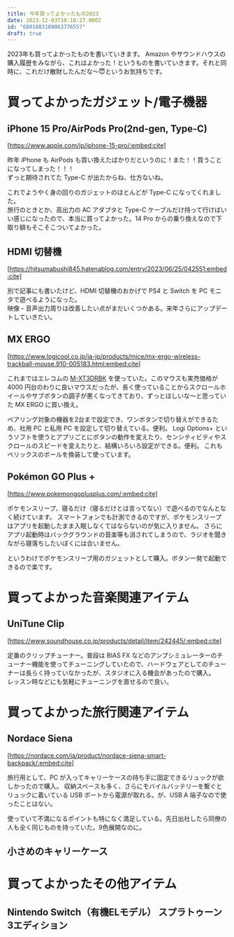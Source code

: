 ```yaml
---
title: 今年買ってよかったもの2023
date: 2023-12-03T10:18:27.000Z
id: "6801883189063776557"
draft: true
---
```

2023年も買ってよかったものを書いていきます。
Amazon やサウンドハウスの購入履歴をみながら、これはよかった！というものを書いていきます。それと同時に、これだけ散財したんだな〜😇というお気持ちです。

# 買ってよかったガジェット/電子機器

## iPhone 15 Pro/AirPods Pro(2nd-gen, Type-C)

[https://www.apple.com/jp/iphone-15-pro/:embed:cite]

昨年 iPhone も AirPods も買い換えたばかりだというのに！また！！買うことになってしまった！！！  
ずっと期待されてた Type-C が出たからね、仕方ないね。

これでようやく身の回りのガジェットのほとんどが Type-C になってくれました。  
旅行のときとか、高出力の AC アダプタと Type-C ケーブルだけ持って行けばいい感じになったので、本当に買ってよかった。14 Pro からの乗り換えなので下取り額もそこそこついてよかった。

## HDMI 切替機

[https://hitsumabushi845.hatenablog.com/entry/2023/06/25/042551:embed:cite]

別で記事にも書いたけど、HDMI 切替機のおかげで PS4 と Switch を PC モニタで遊べるようになった。  
映像・音声出力周りは改善したい点がまだいくつかある。来年さらにアップデートしていきたい。

## MX ERGO

[https://www.logicool.co.jp/ja-jp/products/mice/mx-ergo-wireless-trackball-mouse.910-005183.html:embed:cite]

これまではエレコムの [M-XT3DRBK](https://www.elecom.co.jp/products/M-XT3DRBK.html) を使っていた。このマウスも実売価格が 4000 円台のわりに良いマウスだったが、長く使っていることからスクロールホイールやサブボタンの調子が悪くなってきており、ずっとほしいな〜と思っていた MX ERGO に買い換え。

ペアリング対象の機器を2台まで設定でき、ワンボタンで切り替えができるため、社用 PC と私用 PC を設定して切り替えている。便利。
Logi Options+ というソフトを使うとアプリごとにボタンの動作を変えたり、センシティビティやスクロールのスピードを変えたりと、結構いろいろ設定ができる。便利。
これもペリックスのボールを換装して使っています。

## Pokémon GO Plus +

[https://www.pokemongoplusplus.com/:embed:cite]

ポケモンスリープ、寝るだけ（寝るだけとは言ってない）で遊べるのでなんとなく続けています。
スマートフォンでも計測できるのですが、ポケモンスリープはアプリを起動したまま入眠しなくてはならないのが気に入りません。
さらにアプリ起動時はバックグラウンドの音楽等も消されてしまうので、ラジオを聞きながら寝落ちしたいぼくには合いません。

というわけでポケモンスリープ用のガジェットとして購入。ボタン一発で起動できるので楽です。

# 買ってよかった音楽関連アイテム

## UniTune Clip

[https://www.soundhouse.co.jp/products/detail/item/242445/:embed:cite]

定番のクリップチューナー。普段は BIAS FX などのアンプシミュレーターのチューナー機能を使ってチューニングしていたので、ハードウェアとしてのチューナーは長らく持っていなかったが、スタジオに入る機会があったので購入。  
レッスン時などにも気軽にチューニングを直せるので良い。

# 買ってよかった旅行関連アイテム

## Nordace Siena

[https://nordace.com/ja/product/nordace-siena-smart-backpack/:embed:cite]

旅行用として、PC が入ってキャリーケースの持ち手に固定できるリュックが欲しかったので購入。
収納スペースも多く、さらにモバイルバッテリーを繋ぐとリュックに着いている USB ポートから電源が取れる。が、USB A 端子なので使ったことはない。

使っていて不満になるポイントも特になく満足している。先日出社したら同僚の人も全く同じものを持っていた。9色展開なのに。

## 小さめのキャリーケース

# 買ってよかったその他アイテム

## Nintendo Switch（有機ELモデル） スプラトゥーン3エディション
